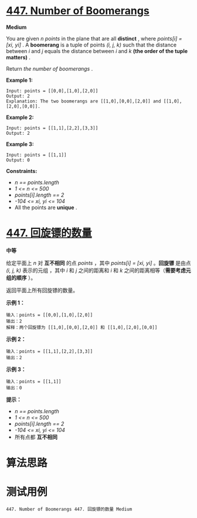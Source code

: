 # [447. Number of Boomerangs][enTitle]

**Medium**

You are given  *n*   *points*  in the plane that are all **distinct** , where  *points[i] = [xi, yi]* . A **boomerang**  is a tuple of points  *(i, j, k)*  such that the distance between  *i*  and  *j*  equals the distance between  *i*  and  *k*  **(the order of the tuple matters)** .

Return  *the number of boomerangs* .



**Example 1:** 

```
Input: points = [[0,0],[1,0],[2,0]]
Output: 2
Explanation: The two boomerangs are [[1,0],[0,0],[2,0]] and [[1,0],[2,0],[0,0]].

```

**Example 2:** 

```
Input: points = [[1,1],[2,2],[3,3]]
Output: 2

```

**Example 3:** 

```
Input: points = [[1,1]]
Output: 0

```



**Constraints:** 

-  *n == points.length*  
-  *1 <= n <= 500*  
-  *points[i].length == 2*  
-  *-104 <= xi, yi <= 104*  
- All the points are **unique** .


# [447. 回旋镖的数量][cnTitle]

**中等**

给定平面上 *n* 对 **互不相同**  的点  *points*  ，其中  *points[i] = [xi, yi]*  。**回旋镖**  是由点  *(i, j, k)*  表示的元组 ，其中  *i*  和  *j*  之间的距离和  *i*  和  *k*  之间的距离相等（**需要考虑元组的顺序** ）。

返回平面上所有回旋镖的数量。

**示例 1：** 

```
输入：points = [[0,0],[1,0],[2,0]]
输出：2
解释：两个回旋镖为 [[1,0],[0,0],[2,0]] 和 [[1,0],[2,0],[0,0]]

```

**示例 2：** 

```
输入：points = [[1,1],[2,2],[3,3]]
输出：2

```

**示例 3：** 

```
输入：points = [[1,1]]
输出：0

```



**提示：** 

-  *n == points.length*  
-  *1 <= n <= 500*  
-  *points[i].length == 2*  
-  *-104 <= xi, yi <= 104*  
- 所有点都 **互不相同** 




# 算法思路

# 测试用例
```
447. Number of Boomerangs 447. 回旋镖的数量 Medium
```

[enTitle]: https://leetcode.com/problems/number-of-boomerangs/
[cnTitle]: https://leetcode-cn.com/problems/number-of-boomerangs/
